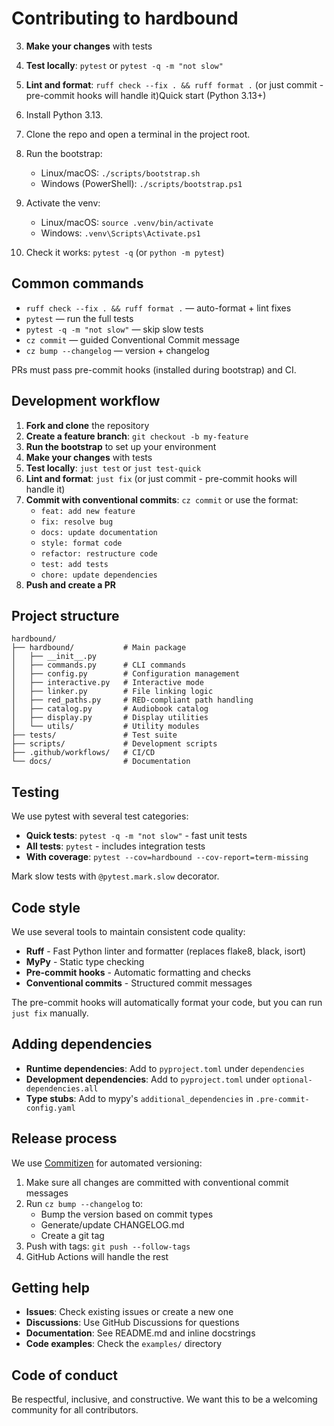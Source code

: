 # Contributing to hardbound

3. **Make your changes** with tests
4. **Test locally**: `pytest` or `pytest -q -m "not slow"`
5. **Lint and format**: `ruff check --fix . && ruff format .` (or just commit - pre-commit hooks will handle it)Quick start (Python 3.13+)

1. Install Python 3.13.
2. Clone the repo and open a terminal in the project root.
3. Run the bootstrap:
   - Linux/macOS: `./scripts/bootstrap.sh`
   - Windows (PowerShell): `./scripts/bootstrap.ps1`
4. Activate the venv:
   - Linux/macOS: `source .venv/bin/activate`
   - Windows: `.venv\Scripts\Activate.ps1`
5. Check it works: `pytest -q` (or `python -m pytest`)

## Common commands

- `ruff check --fix . && ruff format .` — auto-format + lint fixes
- `pytest` — run the full tests
- `pytest -q -m "not slow"` — skip slow tests
- `cz commit` — guided Conventional Commit message
- `cz bump --changelog` — version + changelog

PRs must pass pre-commit hooks (installed during bootstrap) and CI.

## Development workflow

1. **Fork and clone** the repository
2. **Create a feature branch**: `git checkout -b my-feature`
3. **Run the bootstrap** to set up your environment
4. **Make your changes** with tests
5. **Test locally**: `just test` or `just test-quick`
6. **Lint and format**: `just fix` (or just commit - pre-commit hooks will handle it)
7. **Commit with conventional commits**: `cz commit` or use the format:
   - `feat: add new feature`
   - `fix: resolve bug`
   - `docs: update documentation`
   - `style: format code`
   - `refactor: restructure code`
   - `test: add tests`
   - `chore: update dependencies`
8. **Push and create a PR**

## Project structure

```
hardbound/
├── hardbound/           # Main package
│   ├── __init__.py
│   ├── commands.py      # CLI commands
│   ├── config.py        # Configuration management
│   ├── interactive.py   # Interactive mode
│   ├── linker.py        # File linking logic
│   ├── red_paths.py     # RED-compliant path handling
│   ├── catalog.py       # Audiobook catalog
│   ├── display.py       # Display utilities
│   └── utils/           # Utility modules
├── tests/               # Test suite
├── scripts/             # Development scripts
├── .github/workflows/   # CI/CD
└── docs/                # Documentation
```

## Testing

We use pytest with several test categories:

- **Quick tests**: `pytest -q -m "not slow"` - fast unit tests
- **All tests**: `pytest` - includes integration tests
- **With coverage**: `pytest --cov=hardbound --cov-report=term-missing`

Mark slow tests with `@pytest.mark.slow` decorator.

## Code style

We use several tools to maintain consistent code quality:

- **Ruff** - Fast Python linter and formatter (replaces flake8, black, isort)
- **MyPy** - Static type checking
- **Pre-commit hooks** - Automatic formatting and checks
- **Conventional commits** - Structured commit messages

The pre-commit hooks will automatically format your code, but you can run `just fix` manually.

## Adding dependencies

- **Runtime dependencies**: Add to `pyproject.toml` under `dependencies`
- **Development dependencies**: Add to `pyproject.toml` under `optional-dependencies.all`
- **Type stubs**: Add to mypy's `additional_dependencies` in `.pre-commit-config.yaml`

## Release process

We use [Commitizen](https://commitizen-tools.github.io/commitizen/) for automated versioning:

1. Make sure all changes are committed with conventional commit messages
2. Run `cz bump --changelog` to:
   - Bump the version based on commit types
   - Generate/update CHANGELOG.md
   - Create a git tag
3. Push with tags: `git push --follow-tags`
4. GitHub Actions will handle the rest

## Getting help

- **Issues**: Check existing issues or create a new one
- **Discussions**: Use GitHub Discussions for questions
- **Documentation**: See README.md and inline docstrings
- **Code examples**: Check the `examples/` directory

## Code of conduct

Be respectful, inclusive, and constructive. We want this to be a welcoming community for all contributors.
